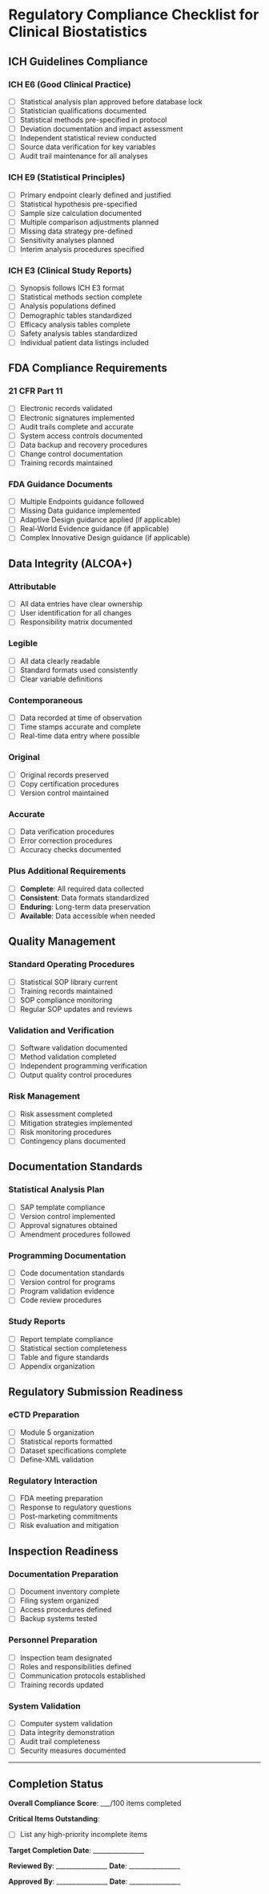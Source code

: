 # Regulatory Compliance Checklist for Clinical Biostatistics

## ICH Guidelines Compliance

### ICH E6 (Good Clinical Practice)
- [ ] Statistical analysis plan approved before database lock
- [ ] Statistician qualifications documented
- [ ] Statistical methods pre-specified in protocol
- [ ] Deviation documentation and impact assessment
- [ ] Independent statistical review conducted
- [ ] Source data verification for key variables
- [ ] Audit trail maintenance for all analyses

### ICH E9 (Statistical Principles)
- [ ] Primary endpoint clearly defined and justified
- [ ] Statistical hypothesis pre-specified
- [ ] Sample size calculation documented
- [ ] Multiple comparison adjustments planned
- [ ] Missing data strategy pre-defined
- [ ] Sensitivity analyses planned
- [ ] Interim analysis procedures specified

### ICH E3 (Clinical Study Reports)
- [ ] Synopsis follows ICH E3 format
- [ ] Statistical methods section complete
- [ ] Analysis populations defined
- [ ] Demographic tables standardized
- [ ] Efficacy analysis tables complete
- [ ] Safety analysis tables standardized
- [ ] Individual patient data listings included

## FDA Compliance Requirements

### 21 CFR Part 11
- [ ] Electronic records validated
- [ ] Electronic signatures implemented
- [ ] Audit trails complete and accurate
- [ ] System access controls documented
- [ ] Data backup and recovery procedures
- [ ] Change control documentation
- [ ] Training records maintained

### FDA Guidance Documents
- [ ] Multiple Endpoints guidance followed
- [ ] Missing Data guidance implemented
- [ ] Adaptive Design guidance applied (if applicable)
- [ ] Real-World Evidence guidance (if applicable)
- [ ] Complex Innovative Design guidance (if applicable)

## Data Integrity (ALCOA+)

### Attributable
- [ ] All data entries have clear ownership
- [ ] User identification for all changes
- [ ] Responsibility matrix documented

### Legible
- [ ] All data clearly readable
- [ ] Standard formats used consistently
- [ ] Clear variable definitions

### Contemporaneous
- [ ] Data recorded at time of observation
- [ ] Time stamps accurate and complete
- [ ] Real-time data entry where possible

### Original
- [ ] Original records preserved
- [ ] Copy certification procedures
- [ ] Version control maintained

### Accurate
- [ ] Data verification procedures
- [ ] Error correction procedures
- [ ] Accuracy checks documented

### Plus Additional Requirements
- [ ] **Complete**: All required data collected
- [ ] **Consistent**: Data formats standardized
- [ ] **Enduring**: Long-term data preservation
- [ ] **Available**: Data accessible when needed

## Quality Management

### Standard Operating Procedures
- [ ] Statistical SOP library current
- [ ] Training records maintained
- [ ] SOP compliance monitoring
- [ ] Regular SOP updates and reviews

### Validation and Verification
- [ ] Software validation documented
- [ ] Method validation completed
- [ ] Independent programming verification
- [ ] Output quality control procedures

### Risk Management
- [ ] Risk assessment completed
- [ ] Mitigation strategies implemented
- [ ] Risk monitoring procedures
- [ ] Contingency plans documented

## Documentation Standards

### Statistical Analysis Plan
- [ ] SAP template compliance
- [ ] Version control implemented
- [ ] Approval signatures obtained
- [ ] Amendment procedures followed

### Programming Documentation
- [ ] Code documentation standards
- [ ] Version control for programs
- [ ] Program validation evidence
- [ ] Code review procedures

### Study Reports
- [ ] Report template compliance
- [ ] Statistical section completeness
- [ ] Table and figure standards
- [ ] Appendix organization

## Regulatory Submission Readiness

### eCTD Preparation
- [ ] Module 5 organization
- [ ] Statistical reports formatted
- [ ] Dataset specifications complete
- [ ] Define-XML validation

### Regulatory Interaction
- [ ] FDA meeting preparation
- [ ] Response to regulatory questions
- [ ] Post-marketing commitments
- [ ] Risk evaluation and mitigation

## Inspection Readiness

### Documentation Preparation
- [ ] Document inventory complete
- [ ] Filing system organized
- [ ] Access procedures defined
- [ ] Backup systems tested

### Personnel Preparation
- [ ] Inspection team designated
- [ ] Roles and responsibilities defined
- [ ] Communication protocols established
- [ ] Training records updated

### System Validation
- [ ] Computer system validation
- [ ] Data integrity demonstration
- [ ] Audit trail completeness
- [ ] Security measures documented

---

## Completion Status

**Overall Compliance Score**: ___/100 items completed

**Critical Items Outstanding**: 
- [ ] List any high-priority incomplete items

**Target Completion Date**: ________________

**Reviewed By**: ________________  **Date**: ________________

**Approved By**: ________________  **Date**: ________________